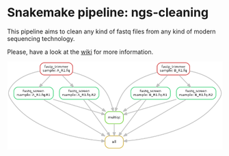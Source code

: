 # Snakemake pipeline: ngs-cleaning

This pipeline aims to clean any kind of fastq files from any kind of modern sequencing technology.

Please, have a look at the [wiki](https://github.com/tdayris-perso/ngs-cleaning/wiki) for more information.

![workflow](workflow.png)

